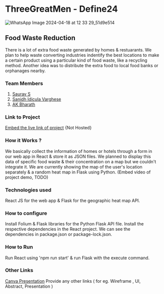 # ThreeGreatMen - Define24

![WhatsApp Image 2024-04-18 at 12 33 29_51d9e514](https://github.com/Definehack/Define24/assets/79042374/4d6c229a-5048-4ac9-bba6-c0e835e22097)

## Food Waste Reduction
There is a lot of extra food waste generated by homes & restuarants. We plan to help waste converting industries indentify the best locations to make a certain product using a particular kind of food waste, like a recycling method. Another idea was to distribute the extra food to local food banks or orphanages nearby.

### Team Members
1. [Saurav S](https://github.com/SaurS5000)   
2. [Sanidh Idicula Varghese](https://github.com/San1dh)   
3. [AK Bharath](https://github.com/AK47BHARATH)     

### Link to Project
[Embed the live link of project](live_link)  {Not Hosted}

### How it Works ?
We basically collect the information of homes or hotels through a form in our web app in React & store it as JSON files. We planned to display this data of specific food waste & their concentration on a map but we couldn't integrate it. We are currently showing the map of the user's location separately & a random heat map in Flask using Python. 
(Embed video of project demo, TODO)

### Technologies used
React JS for the web app & Flask for the geographic heat map API.

### How to configure
Install Folium & Flask libraries for the Python Flask API file. Install the respective dependencies in the React project. We can see the dependencies in package.json or package-lock.json.

### How to Run
Run React using 'npm run start' & run Flask with the execute command.

### Other Links
[Canva Presentation](https://www.canva.com/design/DAGDBzWTp0Q/Bk9FAav9aenc2CU4Ao6png/view?utm_content=DAGDBzWTp0Q&utm_campaign=designshare&utm_medium=link&utm_source=editor)
Provide any other links ( for eg. Wireframe , UI, Abstract, Presentation )
